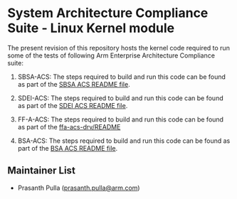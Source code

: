 
# System Architecture Compliance Suite - Linux Kernel module

The present revision of this repository hosts the kernel code required to run some of the tests of following Arm Enterprise Architecture Compliance suite:

1. SBSA-ACS:
		The steps required to build and run this code can be found as part of the [SBSA ACS README file](https://github.com/ARM-software/sbsa-acs/blob/master/README.md).

2. SDEI-ACS:
		The steps required to build and run this code can be found as part of the [SDEI ACS README file](https://github.com/ARM-software/arm-enterprise-acs/tree/master/sdei#readme).

3. FF-A-ACS:
		The steps required to build and run this code can be found as part of the [ffa-acs-drv/README](./ffa-acs-drv/README.md)

4. BSA-ACS:
		The steps required to build and run this code can be found as part of the [BSA ACS README file](https://github.com/ARM-software/bsa-acs/blob/main/README.md).

## Maintainer List
- Prasanth Pulla (prasanth.pulla@arm.com)
